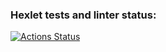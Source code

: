 ### Hexlet tests and linter status:
[![Actions Status](https://github.com/julia-trevgoda/java-project-lvl1/workflows/hexlet-check/badge.svg)](https://github.com/julia-trevgoda/java-project-lvl1/actions)